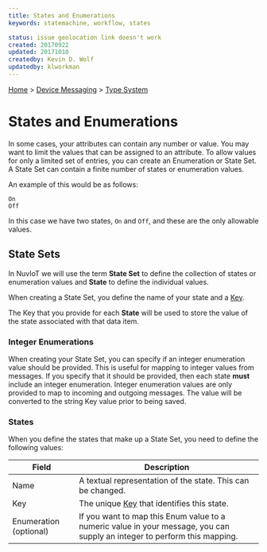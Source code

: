 ```yaml
---
title: States and Enumerations
keywords: statemachine, workflow, states

status: issue geolocation link doesn't work
created: 20170922
updated: 20171010
createdby: Kevin D. Wolf
updatedby: klworkman
---
```

[Home](../../Index.md) > [Device Messaging](../Index.md) > [Type System](Index.md)

# States and Enumerations

In some cases, your attributes can contain any number or value.  You may want to limit the values that can be assigned to an attribute.  To allow values for only a limited set of entries, you can create an Enumeration or State Set.  A State Set can contain a finite number of states or enumeration values.

An example of this would be as follows:

```
On
Off
```

In this case we have two states, ```On``` and ```Off```, and these are the only allowable values.

## State Sets
In NuvIoT we will use the term **State Set** to define the collection of states or enumeration values and **State** to define the individual values.

When creating a State Set, you define the name of your state and a [Key](../../Topics/Keys.md).

The Key that you provide for each **State** will be used to store the value of the state associated with that data item.

### Integer Enumerations
When creating your State Set, you can specify if an integer enumeration value should be provided.  This is useful for mapping to integer values from messages.  If you specify that it should be provided, then each state **must** include an integer enumeration.  Integer enumeration
values are only provided to map to incoming and outgoing messages.  The value will be converted to the string Key value prior to being saved.

### States
When you define the states that make up a State Set, you need to define the following values:


| Field                  | Description |
| ---------------        | ----------  |
| Name                   | A textual representation of the state.  This can be changed. |
| Key                    | The unique [Key](../../Topics/Keys.md) that identifies this state. |
| Enumeration (optional) | If you want to map this Enum value to a numeric value in your message, you can supply an integer to perform this mapping. |
